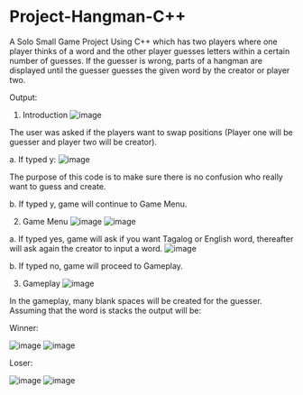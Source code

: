 # Project-Hangman-C++
A Solo Small Game Project Using C++ which has two players where one player thinks of a word and the other player guesses letters within a certain number of guesses. If the guesser is wrong, parts of a hangman are displayed until the guesser guesses the given word by the creator or player two.

Output:

1.	Introduction
 ![image](https://github.com/mynameismaki/Project-Hangman/assets/138430122/5c935e4d-0d27-475f-bb14-bfb07e547ef4)

The user was asked if the players want to swap positions (Player one will be guesser and player two will be creator).

a.	If typed y:
 ![image](https://github.com/mynameismaki/Project-Hangman/assets/138430122/614cfdbd-04e0-4847-85eb-6ec6dd5a522b)
 
 The purpose of this code is to make sure there is no confusion who really want to guess and create.
 
b.	If typed y, game will continue to Game Menu.

2.	Game Menu
 ![image](https://github.com/mynameismaki/Project-Hangman/assets/138430122/69198cfa-957b-426a-aae7-85b69374650e)
 ![image](https://github.com/mynameismaki/Project-Hangman/assets/138430122/e4b1663b-ec48-4ffe-8dc7-55914defb527)

a.	If typed yes, game will ask if you want Tagalog or English word, thereafter will ask again the creator to input a word.
 ![image](https://github.com/mynameismaki/Project-Hangman/assets/138430122/236e58e6-f09a-4552-bcfc-8c32bdb513eb)
 
b.	If typed no, game will proceed to Gameplay.

3.	Gameplay
 ![image](https://github.com/mynameismaki/Project-Hangman/assets/138430122/229c7510-4cce-47f5-8980-28b89c936d9d)


In the gameplay, many blank spaces will be created for the guesser.
Assuming that the word is stacks the output will be:

Winner:

 ![image](https://github.com/mynameismaki/Project-Hangman/assets/138430122/ba2a12b1-0245-4a97-bb95-fa819690ee6a) ![image](https://github.com/mynameismaki/Project-Hangman/assets/138430122/2ea63707-c8de-43b2-aba5-aecbf94157f4)

Loser:

 ![image](https://github.com/mynameismaki/Project-Hangman/assets/138430122/794e9106-7a01-4b31-be63-603cf16a805f) ![image](https://github.com/mynameismaki/Project-Hangman/assets/138430122/396ca153-39c6-4ff9-848f-8120a45e67d9)



